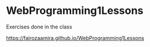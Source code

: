 # WebProgramming1Lessons

Exercises done in the class

https://fairozaamira.github.io/WebProgramming1Lessons
